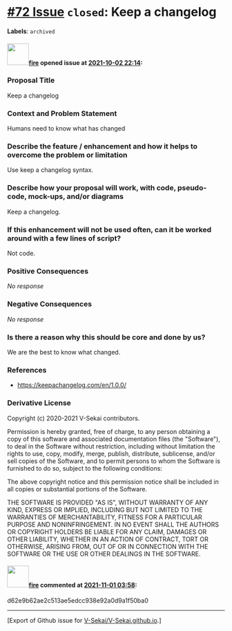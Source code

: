 # [\#72 Issue](https://github.com/V-Sekai/V-Sekai.github.io/issues/72) `closed`: Keep a changelog
**Labels**: `archived`


#### <img src="https://avatars.githubusercontent.com/u/32321?u=c2e06a3d2b49a467aa907e54aa259516440267cc&v=4" width="50">[fire](https://github.com/fire) opened issue at [2021-10-02 22:14](https://github.com/V-Sekai/V-Sekai.github.io/issues/72):

### Proposal Title

Keep a changelog

### Context and Problem Statement

Humans need to know what has changed

### Describe the feature / enhancement and how it helps to overcome the problem or limitation

Use keep a changelog syntax.

### Describe how your proposal will work, with code, pseudo-code, mock-ups, and/or diagrams

Keep a changelog.

### If this enhancement will not be used often, can it be worked around with a few lines of script?

Not code.

### Positive Consequences

_No response_

### Negative Consequences

_No response_

### Is there a reason why this should be core and done by us?

We are the best to know what changed.

### References

- https://keepachangelog.com/en/1.0.0/

### Derivative License

Copyright (c) 2020-2021 V-Sekai contributors.

Permission is hereby granted, free of charge, to any person obtaining a copy
of this software and associated documentation files (the "Software"), to deal
in the Software without restriction, including without limitation the rights
to use, copy, modify, merge, publish, distribute, sublicense, and/or sell
copies of the Software, and to permit persons to whom the Software is
furnished to do so, subject to the following conditions:

The above copyright notice and this permission notice shall be included in all
copies or substantial portions of the Software.

THE SOFTWARE IS PROVIDED "AS IS", WITHOUT WARRANTY OF ANY KIND, EXPRESS OR
IMPLIED, INCLUDING BUT NOT LIMITED TO THE WARRANTIES OF MERCHANTABILITY,
FITNESS FOR A PARTICULAR PURPOSE AND NONINFRINGEMENT. IN NO EVENT SHALL THE
AUTHORS OR COPYRIGHT HOLDERS BE LIABLE FOR ANY CLAIM, DAMAGES OR OTHER
LIABILITY, WHETHER IN AN ACTION OF CONTRACT, TORT OR OTHERWISE, ARISING FROM,
OUT OF OR IN CONNECTION WITH THE SOFTWARE OR THE USE OR OTHER DEALINGS IN THE
SOFTWARE.


#### <img src="https://avatars.githubusercontent.com/u/32321?u=c2e06a3d2b49a467aa907e54aa259516440267cc&v=4" width="50">[fire](https://github.com/fire) commented at [2021-11-01 03:58](https://github.com/V-Sekai/V-Sekai.github.io/issues/72#issuecomment-955905864):

d62e9b62ae2c513ae5edcc938e92a0d9a1f50ba0


-------------------------------------------------------------------------------



[Export of Github issue for [V-Sekai/V-Sekai.github.io](https://github.com/V-Sekai/V-Sekai.github.io).]

